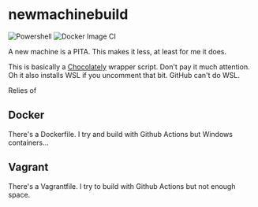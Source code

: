 # newmachinebuild

![Powershell](https://github.com/PartTimeLegend/newmachinebuild/workflows/Powershell/badge.svg) ![Docker Image CI](https://github.com/PartTimeLegend/newmachinebuild/workflows/Docker%20Image%20CI/badge.svg)

A new machine is a PITA. This makes it less, at least for me it does.

This is basically a [Chocolately](https://chocolatey.org) wrapper script. Don't pay it much attention. Oh it also installs WSL if you uncomment that bit. GitHub can't do WSL.

Relies of 

## Docker
There's a Dockerfile. I try and build with Github Actions but Windows containers...

## Vagrant
There's a Vagrantfile. I try to build with Github Actions but not enough space.
